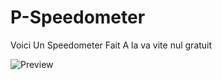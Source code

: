 # P-Speedometer
Voici Un Speedometer Fait A la va vite nul gratuit 

![Preview](https://cdn.discordapp.com/attachments/1361331893718487062/1361700247394451657/Capture_decran_2025-04-10_121751.png?ex=67ffb5ae&is=67fe642e&hm=a67d45366b17283f61f3d4a347e575746c5737bd7137460e7e9fe8ea8b18904a&)